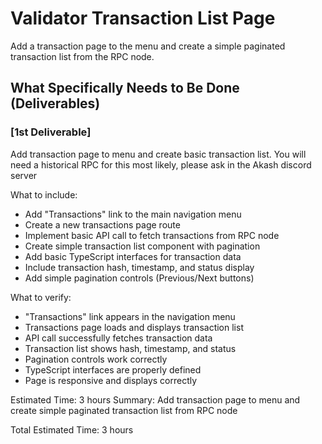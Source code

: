 # Validator Transaction List Page 
Add a transaction page to the menu and create a simple paginated transaction list from the RPC node.

## What Specifically Needs to Be Done (Deliverables)
### [1st Deliverable]
Add transaction page to menu and create basic transaction list. You will need a historical RPC for this most likely, please ask in the Akash discord server

What to include:

- Add "Transactions" link to the main navigation menu
- Create a new transactions page route
- Implement basic API call to fetch transactions from RPC node
- Create simple transaction list component with pagination
- Add basic TypeScript interfaces for transaction data
- Include transaction hash, timestamp, and status display
- Add simple pagination controls (Previous/Next buttons)

What to verify:

- "Transactions" link appears in the navigation menu
- Transactions page loads and displays transaction list
- API call successfully fetches transaction data
- Transaction list shows hash, timestamp, and status
- Pagination controls work correctly
- TypeScript interfaces are properly defined
- Page is responsive and displays correctly

Estimated Time: 3 hours
Summary: Add transaction page to menu and create simple paginated transaction list from RPC node

Total Estimated Time: 3 hours
